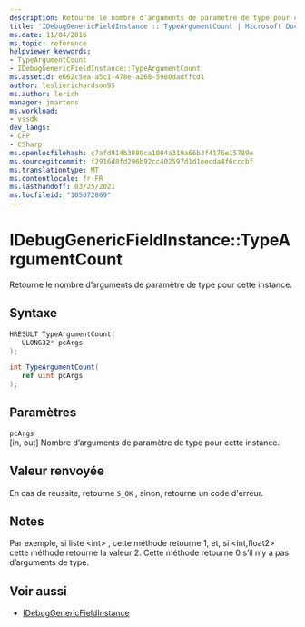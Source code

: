 ```yaml
---
description: Retourne le nombre d’arguments de paramètre de type pour cette instance.
title: 'IDebugGenericFieldInstance :: TypeArgumentCount | Microsoft Docs'
ms.date: 11/04/2016
ms.topic: reference
helpviewer_keywords:
- TypeArgumentCount
- IDebugGenericFieldInstance::TypeArgumentCount
ms.assetid: e662c5ea-a5c1-478e-a268-5980dadffcd1
author: leslierichardson95
ms.author: lerich
manager: jmartens
ms.workload:
- vssdk
dev_langs:
- CPP
- CSharp
ms.openlocfilehash: c7afd914b3880ca1004a319a66b3f4176e15789e
ms.sourcegitcommit: f2916d8fd296b92cc402597d1d1eecda4f6cccbf
ms.translationtype: MT
ms.contentlocale: fr-FR
ms.lasthandoff: 03/25/2021
ms.locfileid: "105072869"
---
```

# <a name="idebuggenericfieldinstancetypeargumentcount"></a>IDebugGenericFieldInstance::TypeArgumentCount
Retourne le nombre d’arguments de paramètre de type pour cette instance.

## <a name="syntax"></a>Syntaxe

```cpp
HRESULT TypeArgumentCount(
   ULONG32* pcArgs
);
```

```csharp
int TypeArgumentCount(
   ref uint pcArgs
);
```

## <a name="parameters"></a>Paramètres
`pcArgs`\
[in, out] Nombre d’arguments de paramètre de type pour cette instance.

## <a name="return-value"></a>Valeur renvoyée
 En cas de réussite, retourne `S_OK` , sinon, retourne un code d'erreur.

## <a name="remarks"></a>Notes
 Par exemple, si liste \<int> , cette méthode retourne 1, et, si \<int,float2> cette méthode retourne la valeur 2. Cette méthode retourne 0 s’il n’y a pas d’arguments de type.

## <a name="see-also"></a>Voir aussi
- [IDebugGenericFieldInstance](../../../extensibility/debugger/reference/idebuggenericfieldinstance.md)
